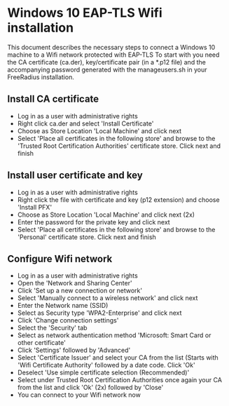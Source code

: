 # Windows 10 EAP-TLS Wifi installation
This document describes the necessary steps to connect a Windows 10 machine to a Wifi network protected with EAP-TLS
To start with you need the CA certificate (ca.der), key/certificate pair (in a *.p12 file) and the accompanying password generated with the manageusers.sh in your FreeRadius installation.

## Install CA certificate
- Log in as a user with administrative rights
- Right click ca.der and select 'Install Certificate'
- Choose as Store Location 'Local Machine' and click next
- Select 'Place all certificates in the following store' and browse to the 'Trusted Root Certification Authorities' certificate store. Click next and finish

## Install user certificate and key
- Log in as a user with administrative rights
- Right click the file with certificate and key (p12 extension) and choose 'Install PFX'
- Choose as Store Location 'Local Machine' and click next (2x)
- Enter the password for the private key and click next
- Select 'Place all certificates in the following store' and browse to the 'Personal' certificate store. Click next and finish

## Configure Wifi network
- Log in as a user with administrative rights
- Open the 'Network and Sharing Center'
- Click 'Set up a new connection or network'
- Select 'Manually connect to a wireless network' and click next
- Enter the Network name (SSID)
- Select as Security type 'WPA2-Enterprise' and click next
- Click 'Change connection settings'
- Select the 'Security' tab
- Select as network authentication method 'Microsoft: Smart Card or other certificate'
- Click 'Settings' followed by 'Advanced'
- Select 'Certificate Issuer' and select your CA from the list (Starts with 'Wifi Certificate Authority' followed by a date code. Click 'Ok'
- Deselect 'Use simple certificate selection (Recommended)'
- Select under Trusted Root Certification Authorities once again your CA from the list and click 'Ok' (2x) followed by 'Close'
- You can connect to your Wifi network now
